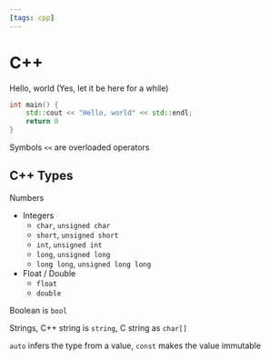 ```yaml
---
[tags: cpp]
---
```


# C++

Hello, world (Yes, let it be here for a while)

```cpp
int main() {
	std::cout << "Hello, world" << std::endl;
	return 0
}
```

Symbols `<<` are overloaded operators

## C++ Types

Numbers

- Integers
  - `char`, `unsigned char`
  - `short`, `unsigned short`
  - `int`, `unsigned int`
  - `long`, `unsigned long`
  - `long long`, `unsigned long long`
- Float / Double
  - `float`
  - `double`

Boolean is `bool`

Strings, C++ string is `string`, C string as `char[]`

`auto` infers the type from a value, `const` makes the value immutable

<!--
* https://github.com/tuvtran/project-based-learning#cc

## How does the C++ program work?

Проект на языке С состоит из файлов кода с расширением `.c` и файлов
заголовков с расширением `.h`

''Препроцессор'' обрабатывает директивы (`#include`, `#define`, ...)

При ''компиляции'' файла `.c` создается файл `.o`, который содержит бинарные инструкции
для целевой машины, которые будут выполняться непосредственно процессором

Когда все `.o`-файлы будут готовы, они передаются ''компоновщику''. Эта программа объединяет все файлы в один бинарный файл. На этом же этапе добавляются библиотечные функции. Как итог --- исполняемая программа `a.out`

---

* Компоновщик
* Загрузчик
* ЦПУ


[[About Makefiles|https://github.com/ElArtista/Bookmarks/blob/28baded3f80941f4c5c848c8dcdae9140666a327/README.md#make]]

* https://makefiletutorial.com/


Сигналы терминала

* `Ctrl+C` посылает сигнал `SIGINT` --- terminate
* `Ctrl+Z` посылает сигнал `SIGTSTP` --- suspend
* `Ctrl+S` и `Ctrl+Q` --- software flow control

!!! Escape sequences

Они всегда начинаются с "\x1b" (Escape) и "[". Используются для разного рода контроля и форматирования в терминале (цвет, перемещение курсора)

https://viewsourcecode.org/snaptoken/kilo/05.aTextEditor.html

https://citeseerx.ist.psu.edu/viewdoc/download?doi=10.1.1.169.6771&rep=rep1&type=pdf
-->
